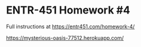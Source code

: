 # ENTR-451 Homework #4

Full instructions at https://entr451.com/homework-4/

https://mysterious-oasis-77512.herokuapp.com/